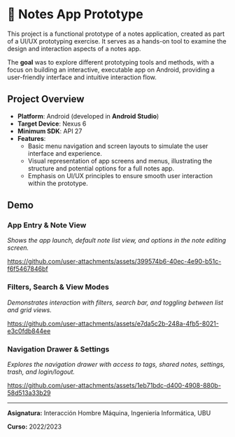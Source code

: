 # 📝 Notes App Prototype

This project is a functional prototype of a notes application, created as part of a UI/UX prototyping exercise. It serves as a hands-on tool to examine the design and interaction aspects of a notes app.

The **goal** was to explore different prototyping tools and methods, with a focus on building an interactive, executable app on Android, providing a user-friendly interface and intuitive interaction flow.

## Project Overview

- **Platform**: Android (developed in **Android Studio**)
- **Target Device**: Nexus 6
- **Minimum SDK**: API 27
- **Features**: 
  - Basic menu navigation and screen layouts to simulate the user interface and experience.
  - Visual representation of app screens and menus, illustrating the structure and potential options for a full notes app.
  - Emphasis on UI/UX principles to ensure smooth user interaction within the prototype.

## Demo

### App Entry & Note View

_Shows the app launch, default note list view, and options in the note editing screen._

https://github.com/user-attachments/assets/399574b6-40ec-4e90-b51c-f6f5467846bf


### Filters, Search & View Modes

_Demonstrates interaction with filters, search bar, and toggling between list and grid views._

https://github.com/user-attachments/assets/e7da5c2b-248a-4fb5-8021-e3c0fdb844ee


### Navigation Drawer & Settings

_Explores the navigation drawer with access to tags, shared notes, settings, trash, and login/logout._

https://github.com/user-attachments/assets/1eb71bdc-d400-4908-880b-58d513a33b29

---

**Asignatura:** Interacción Hombre Máquina, Ingeniería Informática, UBU

**Curso:** 2022/2023  
